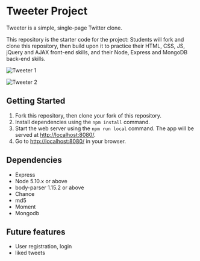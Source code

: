 # Tweeter Project

Tweeter is a simple, single-page Twitter clone.

This repository is the starter code for the project: Students will fork and clone this repository, then build upon it to practice their HTML, CSS, JS, jQuery and AJAX front-end skills, and their Node, Express and MongoDB back-end skills.


![Tweeter 1](https://imgur.com/a/W2zJG.png)

![Tweeter 2](https://imgur.com/a/p0Q4Q.png)
## Getting Started


1. Fork this repository, then clone your fork of this repository.
2. Install dependencies using the `npm install` command.
3. Start the web server using the `npm run local` command. The app will be served at <http://localhost:8080/>.
4. Go to <http://localhost:8080/> in your browser.

## Dependencies

- Express
- Node 5.10.x or above
- body-parser 1.15.2 or above
- Chance
- md5
- Moment
- Mongodb

## Future features
- User registration, login
- liked tweets

